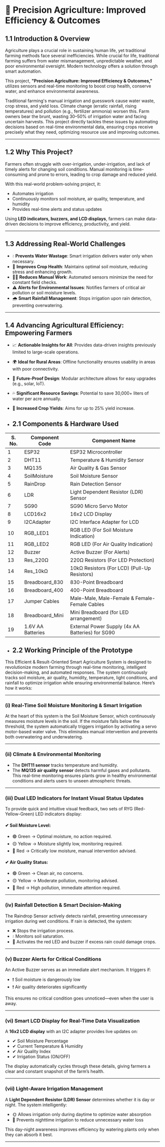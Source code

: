 # 🌾 Precision Agriculture: Improved Efficiency & Outcomes

## 1.1 Introduction & Overview

Agriculture plays a crucial role in sustaining human life, yet traditional farming methods face several inefficiencies. While crucial for life, traditional farming suffers from water mismanagement, unpredictable weather, and poor environmental oversight. Modern technology offers a solution through smart automation.

This project, **"Precision Agriculture: Improved Efficiency & Outcomes,"** utilizes sensors and real-time monitoring to boost crop health, conserve water, and enhance environmental awareness.

Traditional farming's manual irrigation and guesswork cause water waste, crop stress, and yield loss. Climate change (erratic rainfall, rising temperatures) and pollution (e.g., fertilizer ammonia) worsen this. Farm owners bear the brunt, wasting 30–50% of irrigation water and facing uncertain harvests. This project directly tackles these issues by automating decisions based on real-time environmental data, ensuring crops receive precisely what they need, optimizing resource use and improving outcomes.

---

## 1.2 Why This Project?

Farmers often struggle with over-irrigation, under-irrigation, and lack of timely alerts for changing soil conditions. Manual monitoring is time-consuming and prone to errors, leading to crop damage and reduced yield.

With this real-world problem-solving project, it:
- Automates irrigation
- Continuously monitors soil moisture, air quality, temperature, and humidity
- Provides real-time alerts and status updates

Using **LED indicators, buzzers, and LCD displays**, farmers can make data-driven decisions to improve efficiency, productivity, and yield.

---

## 1.3 Addressing Real-World Challenges

- 💧 **Prevents Water Wastage**: Smart irrigation delivers water only when necessary.
- 🌿 **Improves Crop Health**: Maintains optimal soil moisture, reducing stress and enhancing growth.
- 👨‍🌾 **Reduces Manual Work**: Automated sensors minimize the need for constant field checks.
- ⚠️ **Alerts for Environmental Issues**: Notifies farmers of critical air pollution or soil moisture levels.
- 🌧 **Smart Rainfall Management**: Stops irrigation upon rain detection, preventing overwatering.

---

## 1.4 Advancing Agricultural Efficiency: Empowering Farmers

- 📈 **Actionable Insights for All**: Provides data-driven insights previously limited to large-scale operations.
- 🌍 **Ideal for Rural Areas**: Offline functionality ensures usability in areas with poor connectivity.
- 🔧 **Future-Proof Design**: Modular architecture allows for easy upgrades (e.g., solar, IoT).
- 💦 **Significant Resource Savings**: Potential to save 30,000+ liters of water per acre annually.
- 🌾 **Increased Crop Yields**: Aims for up to 25% yield increase.

- ## 2.1 Components & Hardware Used

| S. No. | Component Code  | Component Name                                     |
|--------|------------------|----------------------------------------------------|
| 1      | ESP32            | ESP32 Microcontroller                              |
| 2      | DHT11            | Temperature & Humidity Sensor                      |
| 3      | MQ135            | Air Quality & Gas Sensor                           |
| 4      | SoilMoisture     | Soil Moisture Sensor                               |
| 5      | RainDrop         | Rain Detection Sensor                              |
| 6      | LDR              | Light Dependent Resistor (LDR) Sensor              |
| 7      | SG90             | SG90 Micro Servo Motor                             |
| 8      | LCD16x2          | 16x2 LCD Display                                   |
| 9      | I2CAdapter       | I2C Interface Adapter for LCD                      |
| 10     | RGB_LED1         | RGB LED (For Soil Moisture Indication)            |
| 11     | RGB_LED2         | RGB LED (For Air Quality Indication)              |
| 12     | Buzzer           | Active Buzzer (For Alerts)                         |
| 13     | Res_220Ω         | 220Ω Resistors (For LED Protection)                |
| 14     | Res_10kΩ         | 10kΩ Resistors (For LCD) (Pull-Up Resistors)       |
| 15     | Breadboard_830   | 830-Point Breadboard                               |
| 16     | Breadboard_400   | 400-Point Breadboard                               |
| 17     | Jumper Cables    | Male-Male, Male-Female & Female-Female Cables      |
| 18     | Breadboard_Mini  | Mini Breadboard (for LED arrangement)              |
| 19     | 1.6V AA Batteries| External Power Supply (4x AA Batteries) for SG90   |


- ## 2.2 Working Principle of the Prototype

This Efficient & Result-Oriented Smart Agriculture System is designed to revolutionize modern farming through real-time monitoring, intelligent decision-making, and automated responses. The system continuously tracks soil moisture, air quality, humidity, temperature, light conditions, and rainfall to optimize irrigation while ensuring environmental balance. Here’s how it works:

---

### (i) Real-Time Soil Moisture Monitoring & Smart Irrigation
At the heart of this system is the Soil Moisture Sensor, which continuously measures moisture levels in the soil. If the moisture falls below the threshold, the system automatically triggers irrigation by activating a servo motor-based water valve. This eliminates manual intervention and prevents both overwatering and underwatering.

---

### (ii) Climate & Environmental Monitoring
- The **DHT11 sensor** tracks temperature and humidity.
- The **MQ135 air quality sensor** detects harmful gases and pollutants.
This real-time monitoring ensures plants grow in healthy environmental conditions and alerts users to unseen atmospheric threats.

---

### (iii) Dual LED Indicators for Instant Visual Status Updates

To provide quick and intuitive visual feedback, two sets of RYG (Red-Yellow-Green) LED indicators display:

#### ✔ Soil Moisture Level:
- 🟢 Green → Optimal moisture, no action required.  
- 🟡 Yellow → Moisture slightly low, monitoring required.  
- 🔴 Red → Critically low moisture, manual intervention advised.

#### ✔ Air Quality Status:
- 🟢 Green → Clean air, no concerns.  
- 🟡 Yellow → Moderate pollution, monitoring advised.  
- 🔴 Red → High pollution, immediate attention required.

---

### (iv) Rainfall Detection & Smart Decision-Making
The Raindrop Sensor actively detects rainfall, preventing unnecessary irrigation during wet conditions. If rain is detected, the system:
- ❌ Stops the irrigation process.
- 💧 Monitors soil saturation.
- 🚨 Activates the red LED and buzzer if excess rain could damage crops.

---

### (v) Buzzer Alerts for Critical Conditions
An Active Buzzer serves as an immediate alert mechanism. It triggers if:
- ❗ Soil moisture is dangerously low  
- ❗ Air quality deteriorates significantly

This ensures no critical condition goes unnoticed—even when the user is away.

---

### (vi) Smart LCD Display for Real-Time Data Visualization
A **16x2 LCD display** with an I2C adapter provides live updates on:
- ✔ Soil Moisture Percentage  
- ✔ Current Temperature & Humidity  
- ✔ Air Quality Index  
- ✔ Irrigation Status (ON/OFF)  

The display automatically cycles through these details, giving farmers a clear and constant snapshot of the farm’s health.

---

### (vii) Light-Aware Irrigation Management
A **Light Dependent Resistor (LDR) Sensor** determines whether it is day or night. The system intelligently:
- 🌞 Allows irrigation only during daytime to optimize water absorption  
- 🌙 Prevents nighttime irrigation to reduce unnecessary water loss  

This day-night awareness improves efficiency by watering plants only when they can absorb it best.

---
